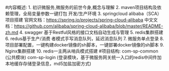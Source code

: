#内容概述:
    1. 初识微服务,微服务的前世今身,概念与理解
	2. maven项目结构及依赖管理，全局变量参数一键打包 开发/生产环境
	3. springcloud alibaba（SCA） 项目搭建
	    官网文档：https://spring.io/projects/spring-cloud-alibaba
	    中文文档：https://github.com/alibaba/spring-cloud-alibaba/blob/master/README-zh.md 
	4. swagger 基于Restful风格的接口文档自动生成与管理
	5. redis集群搭建
	6. redus基于生产/消费 者模式手写消息队列，延迟消息队列
	7. 微服务单点登录
	8. 项目部署配置，一键构建docker镜像的sh脚本，一键部署docker镜像的sh脚本
	9. Nginx集群搭建
	10. redis一主两从哨兵模式搭建
#项目结构:
    com-sp-common (公共模块)
	com-sp-login (登录模块，基于微服务网关统一入口的redis中间件加本地缓存存储登录信息，md5加盐加密方式)